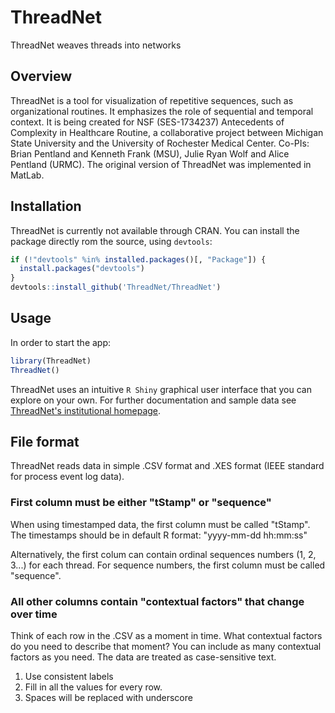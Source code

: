 # ThreadNet

ThreadNet weaves threads into networks

## Overview

ThreadNet is a tool for visualization of repetitive sequences, such as organizational routines. It emphasizes the role of sequential and temporal context.  It is being created for NSF (SES-1734237) Antecedents of Complexity in Healthcare Routine, a collaborative project between Michigan State University and the University of Rochester Medical Center.  Co-PIs: Brian Pentland and Kenneth Frank (MSU), Julie Ryan Wolf and Alice Pentland (URMC).  The original version of ThreadNet was implemented in MatLab. 

## Installation
ThreadNet is currently not available through CRAN. You can install the package directly rom the source, using `devtools`:

```r
if (!"devtools" %in% installed.packages()[, "Package"]) {
  install.packages("devtools")
}
devtools::install_github('ThreadNet/ThreadNet')
```

## Usage 
In order to start the app:

```r
library(ThreadNet)
ThreadNet()
```

ThreadNet uses an intuitive `R Shiny` graphical user interface that you can explore on your own. For further documentation and sample data see [ThreadNet's institutional homepage](http://routines.broad.msu.edu/ThreadNet).

## File format
ThreadNet reads data in simple .CSV format and .XES format (IEEE standard for process event log data). 

### First column must be either "tStamp" or "sequence"
When using timestamped data, the first column must be called "tStamp".  The timestamps should be in default R format: "yyyy-mm-dd hh:mm:ss"

Alternatively, the first colum can contain ordinal sequences numbers (1, 2, 3...) for each thread. For sequence numbers, the first column must be called "sequence".  

### All other columns contain "contextual factors" that change over time
Think of each row in the .CSV as a moment in time. What contextual factors do you need to describe that moment?  You can include as many contextual factors as you need. The data are treated as case-sensitive text. 
1. Use consistent labels
2. Fill in all the values for every row.  
3. Spaces will be replaced with underscore



